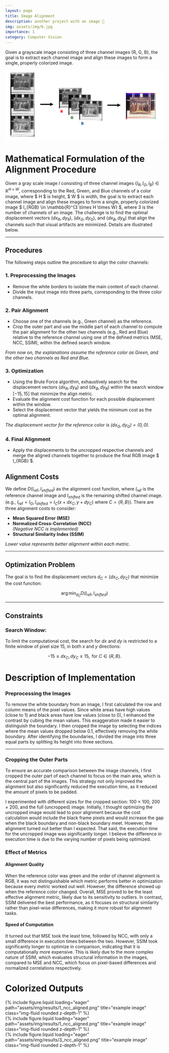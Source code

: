 ```yaml
---
layout: page
title: Image Alignment
description: another project with an image 🎉
img: assets/img/6.jpg
importance: 1
category: Computer Vision
---
```

Given a grayscale image consisting of three channel images (R, G, B), the goal is to extract each channel image and align these images to form a single, properly colorized image.

![image](assets/img/ImageAlignment/teaser.png)
# Mathematical Formulation of the Alignment Procedure

Given a gray scale image $I$ consisting of three channel images $\{I_R, I_G, I_B\} \in \mathbb{R}^{H \times W}$, corresponding to the Red, Green, and Blue channels of a color image, where $ H $ is height, $ W $ is width, the goal is to extract each channel image and align these images to form a single, properly colorized image $ I_{RGB} \in \mathbb{R}^{3 \times H \times W} $, where 3 is the number of channels of an image. The challenge is to find the optimal displacement vectors $(dx_R, dy_R)$, $(dx_G, dy_G)$, and $(dx_B, dy_B)$ that align the channels such that visual artifacts are minimized. Details are illustrated below.

---

## Procedures

The following steps outline the procedure to align the color channels:

### 1. Preprocessing the Images

- Remove the white borders to isolate the main content of each channel.
- Divide the input image into three parts, corresponding to the three color channels.

### 2. Pair Alignment

- Choose one of the channels (e.g., Green channel) as the reference.
- Crop the outer part and use the middle part of each channel to compute the pair alignment for the other two channels (e.g., Red and Blue) relative to the reference channel using one of the defined metrics (MSE, NCC, SSIM), within the defined search window.

*From now on, the explanations assume the reference color as Green, and the other two channels as Red and Blue.*

### 3. Optimization

- Using the Brute Force algorithm, exhaustively search for the displacement vectors $(dx_R, dy_R)$ and $(dx_B, dy_B)$ within the search window $[-15, 15]$ that minimize the align metric.
- Evaluate the alignment cost function for each possible displacement within the window.
- Select the displacement vector that yields the minimum cost as the optimal alignment.

*The displacement vector for the reference color is $(dx_G, dy_G) = (0, 0)$.*

### 4. Final Alignment

- Apply the displacements to the uncropped respective channels and merge the aligned channels together to produce the final RGB image $ I_{RGB} $.




## Alignment Costs

We define $D(I_{\text{ref}}, I_{shifted})$ as the alignment cost function, where $I_{\text{ref}}$ is the reference channel image and $I_{shifted}$ is the remaining shifted channel image. (e.g., $I_{\text{ref}} = I_G, I_{shifted} = I_C(x + dx_C, y + dy_C)$ where $C = \{R, B\}$). There are three alignment costs to consider:

- **Mean Squared Error (MSE)**
- **Normalized Cross-Correlation (NCC)**  
  *(Negative NCC is implemented)*
- **Structural Similarity Index (SSIM)**

*Lower value represents better alignment within each metric.*

---

## Optimization Problem

The goal is to find the displacement vectors $d_C = (dx_C, dy_C)$ that minimize the cost function:

$$
\arg \min_{d_C} D(I_{\text{ref}}, I_{shifted})
$$

---

## Constraints

### Search Window:
To limit the computational cost, the search for $dx$ and $dy$ is restricted to a finite window of pixel size 15, in both $x$ and $y$ directions:

$$
-15 \leq dx_C, dy_C \leq 15, \text{ for } C \in \{R, B\}.
$$


# Description of Implementation

### Preprocessing the Images

To remove the white boundary from an image, I first calculated the row and column means of the pixel values. Since white areas have high values (close to 1) and black areas have low values (close to 0), I enhanced the contrast by cubing the mean values. This exaggeration made it easier to distinguish the boundary. I then cropped the image by selecting the indices where the mean values dropped below 0.1, effectively removing the white boundary. After identifying the boundaries, I divided the image into three equal parts by splitting its height into three sections.

---

### Cropping the Outer Parts

To ensure an accurate comparison between the image channels, I first cropped the outer part of each channel to focus on the main area, which is the central part of the images. This strategy not only improved the alignment but also significantly reduced the execution time, as it reduced the amount of pixels to be padded.

I experimented with different sizes for the cropped section: 100 × 100, 200 × 200, and the full (uncropped) image. Initially, I thought optimizing the uncropped image would lead to poor alignment because the cost calculation would include the black frame pixels and would increase the gap when the black boundary and non-black boundary meet. However, the alignment turned out better than I expected. That said, the execution time for the uncropped image was significantly longer. I believe the difference in execution time is due to the varying number of pixels being optimized.

### Effect of Metrics

#### Alignment Quality

When the reference color was green and the order of channel alignment is RGB, it was not distinguishable which metric performs better in optimization because every metric worked out well. However, the difference showed up when the reference color changed. Overall, MSE proved to be the least effective alignment metric, likely due to its sensitivity to outliers. In contrast, SSIM delivered the best performance, as it focuses on structural similarity rather than pixel-wise differences, making it more robust for alignment tasks.

#### Speed of Computation

It turned out that MSE took the least time, followed by NCC, with only a small difference in execution times between the two. However, SSIM took significantly longer to optimize in comparison, indicating that it is computationally more expensive. This is likely due to the more complex nature of SSIM, which evaluates structural information in the images, compared to MSE and NCC, which focus on pixel-based differences and normalized correlations respectively.
# Colorized Outputs

<div class="row">
    <div class="col-sm mt-3 mt-md-0">
        {% include figure.liquid loading="eager" path="assets/img/results/1_ncc_aligned.png" title="example image" class="img-fluid rounded z-depth-1" %}
    </div>
    <div class="col-sm mt-3 mt-md-0">
        {% include figure.liquid loading="eager" path="assets/img/results/1_ncc_aligned.png" title="example image" class="img-fluid rounded z-depth-1" %}
    </div>
    <div class="col-sm mt-3 mt-md-0">
        {% include figure.liquid loading="eager" path="assets/img/results/3_ncc_aligned.png"  title="example image" class="img-fluid rounded z-depth-1" %}
    </div>
</div>
<!-- 
<div class="row">
    <div class="col-sm mt-3 mt-md-0">
        {% include figure.liquid loading="eager" path="assets/img/results/4_ncc_aligned.png" title="example image" class="img-fluid rounded z-depth-1" %}
    </div>
    <div class="col-sm mt-3 mt-md-0">
        {% include figure.liquid loading="eager" path=""assets/img/results/5_ncc_aligned.png"  title="example image" class="img-fluid rounded z-depth-1" %}
    </div>
    <div class="col-sm mt-3 mt-md-0">
        {% include figure.liquid loading="eager" path="assets/img/results/6_ncc_aligned.png"  title="example image" class="img-fluid rounded z-depth-1" %}
    </div>
</div> -->
